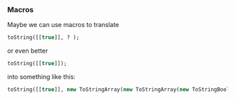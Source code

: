 ### Macros


Maybe we can use macros to translate

```haxe
toString([[true]], ? );
```

or even better

```haxe
toString([[true]]);
```

into something like this:
```haxe
toString([[true]], new ToStringArray(new ToStringArray(new ToStringBool())));
```